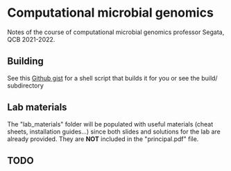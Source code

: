 # Computational microbial genomics
Notes of the course of computational microbial genomics professor Segata, QCB 2021-2022.

## Building
See this [Github gist](https://gist.github.com/giacThePhantom/e080a777782754542d0e081835669085) for a shell script that builds it for you or see the build/ subdirectory

## Lab materials
The "lab_materials" folder will be populated with useful materials (cheat sheets, installation guides...) since both slides and solutions for the lab are already provided. They are **NOT** included in the "principal.pdf" file.

## TODO
